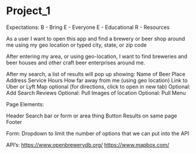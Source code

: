 # Project_1

Expectations:
B - Bring
E - Everyone
E - Educational 
R - Resources

As a user I want to open this app and find a brewery or beer shop around me using my geo location or typed city, state, or zip code

After entering my area, or using geo-location, I want to find breweries and beer houses and other craft beer enterprises around me.

After my search, a list of results will pop up showing: 
Name of Beer Place
Address
Service Hours
How far away from me (using geo location)
Link to Uber or Lyft
Map optional (for directions, click to open in new tab)
Optional: Add Search Reviews
Optional: Pull Images of location
Optional: Pull Menu

Page Elements:

Header
Search bar or form or area thing
Button 
Results on same page
Footer

Form:
Dropdown to limit the number of options that we can put into the API

API’s:
https://www.openbrewerydb.org/ 
https://www.mapbox.com/ 

